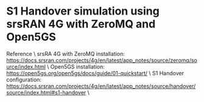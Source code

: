# S1 Handover simulation using srsRAN 4G with ZeroMQ and Open5GS

Reference \\
srsRA 4G with ZeroMQ installation: https://docs.srsran.com/projects/4g/en/latest/app_notes/source/zeromq/source/index.html \\
Open5GS installation: https://open5gs.org/open5gs/docs/guide/01-quickstart/ \\
S1 Handover configuration: https://docs.srsran.com/projects/4g/en/latest/app_notes/source/handover/source/index.html#s1-handover \\
